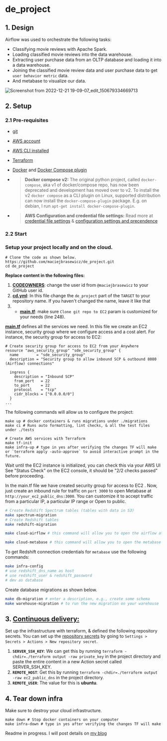 # de_project

## 1.   Design

  Airflow was used to orchestrate the following tasks:

 - Classifying movie reviews with Apache Spark.
 - Loading classified movie reviews into the data warehouse.
 -   Extracting user purchase data from an OLTP database and loading it into a data warehouse.
 - Joining the classified movie review data and user purchase data to get  `user behavior metric`  data.
 - And metabase to visualize our data.

 ![Screenshot from 2022-12-21 19-09-07_edit_150679334669713](https://user-images.githubusercontent.com/49028274/208976026-1331dc5e-01a4-4ca8-bfbc-85a9d551cd93.png)

## 2. Setup
### 2.1 Pre-requisites

 -  [git](https://git-scm.com/book/en/v2/Getting-Started-Installing-Git)
 -  [AWS account](https://aws.amazon.com/)
 -  [AWS CLI installed](https://docs.aws.amazon.com/cli/latest/userguide/install-cliv2.html)  
 -  [Terraform](https://learn.hashicorp.com/tutorials/terraform/install-cli)
 -  [Docker](https://docs.docker.com/engine/install/)  and  [Docker Compose plugin](https://docs.docker.com/compose/install/)  
 - > **Docker compose v2:** The original python project, called `docker-compose`, aka v1 of docker/compose repo, has now been deprecated and development has moved over to v2. To install the v2 `docker compose` as a CLI plugin on Linux, supported distribution can now install the `docker-compose-plugin` package. E.g. on debian, I run `apt-get install docker-compose-plugin`. 

- > **AWS Configuration and credential file settings:** Read more at [ credential file settings](https://docs.aws.amazon.com/cli/latest/userguide/cli-configure-files.html) & [configuration settings and precendence](https://docs.aws.amazon.com/cli/latest/userguide/cli-configure-quickstart.html#cli-configure-quickstart-precedence)

### 2.2 Start
### Setup your project locally and on the cloud.

```shell
# Clone the code as shown below.
https://github.com/maciejbrasewicz/de_project.git
cd de_project
```
**Replace content in the following files:**

1.  **[CODEOWNERS](https://github.com/maciejbrasewicz/de_project/blob/main/.github/CODEOWNERS)**: change the user id from  `@maciejbrasewicz`  to your GitHub user id.
2.  **[cd.yml](https://github.com/maciejbrasewicz/de_project/blob/main/.github/workflows/cd.yml)**: In this file change the  `de_project`  part of the  `TARGET` to your repository name. If you haven't changed the name, leave it like that
3. -   **[main.tf](https://github.com/maciejbrasewicz/de_project/blob/main/terraform/main.tf)**: make sure `Clone git repo to EC2` param is customized for your needs (line 248).

**[main.tf](https://github.com/maciejbrasewicz/de_project/blob/main/terraform/main.tf)** defines all the services we need. In this file we create an EC2 instance, security group where we configure access and a cost alert. For instance, the security group for access to EC2: 

```shell
# Create security group for access to EC2 from your Anywhere
resource "aws_security_group" "sde_security_group" {
  name        = "sde_security_group"
  description = "Security group to allow inbound SCP & outbound 8080 (Airflow) connections"

  ingress {
    description = "Inbound SCP"
    from_port   = 22
    to_port     = 22
    protocol    = "tcp"
    cidr_blocks = ["0.0.0.0/0"]
  }
...
```


The following commands will allow us to configure the project:

```shell
make up # docker containers & runs migrations under ./migrations
make ci # Runs auto formatting, lint checks, & all the test files under ./tests

# Create AWS services with Terraform
make tf-init
make infra-up # type in yes after verifying the changes TF will make or `terraform apply -auto-approve` to avoid interactive prompt in the future.
```
Wait until the EC2 instance is initialized, you can check this via your AWS UI
See "Status Check" on the EC2 console, it should be "2/2 checks passed" before proceeding. 
  
In the main.tf file we have created security group for access to EC2 . Now, just create an inbound rule for traffic on `port 3000`  to open Metabase at `http://your_ec2_public_dns:3000`. You can customize it to accept traffic from a particular IP, a particular IP range or Open to public. 

```bash
# Create Redshift Spectrum tables (tables with data in S3)
make spectrum-migration
# Create Redshift tables
make redshift-migration
```

```bash
make cloud-airflow # this command will allow you to open the airflow at `http://your_ec2_public_dns:3000`
```

```bash
make cloud-metabase # this command will allow you to open the metabase at `http://your_ec2_public_dns:3000`
```

To get Redshift connection credentials for `metabase` use the following commands:

```bash
make infra-config
# use redshift_dns_name as host
# use redshift_user & redshift_password
# dev as database
```
Create database migrations as shown below.

```bash
make db-migration # enter a description, e.g., create some schema
make warehouse-migration # to run the new migration on your warehouse
```
## 3.  [Continuous delivery:](https://github.com/maciejbrasewicz/de_project/blob/main/.github/workflows/cd.yml)  

Set up the infrastructure with terraform, & defined the following repository secrets. You can set up the [repository secrets](https://docs.github.com/en/actions/security-guides/encrypted-secrets) by going to  `Settings > Secrets > Actions > New repository secret`.


1.  **`SERVER_SSH_KEY`**: We can get this by running  `terraform -chdir=./terraform output -raw private_key`  in the project directory and paste the entire content in a new Action secret called SERVER_SSH_KEY.
2.  **`REMOTE_HOST`**: Get this by running  `terraform -chdir=./terraform output -raw ec2_public_dns`  in the project directory.
3.  **`REMOTE_USER`**: The value for this is  **ubuntu**.

## 4. Tear down infra

Make sure to destroy your cloud infrastructure.

```shell
make down # Stop docker containers on your computer
make infra-down # type in yes after verifying the changes TF will make
```


Readme in progress. I will post details on [my blog](macbrasewicz.io)
